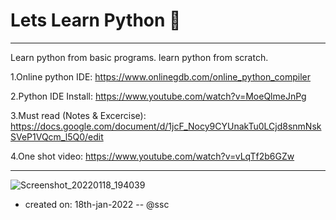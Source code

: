 # Lets Learn Python 🐍
__________________________________________________________________________________
Learn python from basic programs. learn python from scratch.

1.Online python IDE: https://www.onlinegdb.com/online_python_compiler

2.Python IDE Install: https://www.youtube.com/watch?v=MoeQlmeJnPg

3.Must read (Notes & Excercise): https://docs.google.com/document/d/1jcF_Nocy9CYUnakTu0LCjd8snmNskSVeP1VQcm_l5Q0/edit

4.One shot video: https://www.youtube.com/watch?v=vLqTf2b6GZw
__________________________________________________________________________________

![Screenshot_20220118_194039](https://user-images.githubusercontent.com/63858190/149953176-4fb5c7ad-4472-4f19-b258-87f319ed5c1a.png)

- created on: 18th-jan-2022 -- @ssc
